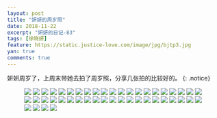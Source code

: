 ```yaml
---
layout: post
title: "妍妍的周岁照"
date: 2018-11-22
excerpt: "妍妍的日记-83"
tags: [徐晓妍]
feature: https://static.justice-love.com/image/jpg/bjtp3.jpg
yan: true
comments: true
---
```

妍妍周岁了，上周末带她去拍了周岁照，分享几张拍的比较好的。
{: .notice}
<figure>
    <img src="{{ site.staticUrl }}/yanyan/image/zhousui1.JPG?imageslim&imageMogr2/auto-orient" />
    <img src="{{ site.staticUrl }}/yanyan/image/zhousui2.JPG?imageslim&imageMogr2/auto-orient" />
    <img src="{{ site.staticUrl }}/yanyan/image/zhousui3.JPG?imageslim&imageMogr2/auto-orient" />
    <img src="{{ site.staticUrl }}/yanyan/image/zhousui4.JPG?imageslim&imageMogr2/auto-orient" />
    <img src="{{ site.staticUrl }}/yanyan/image/zhousui5.JPG?imageslim&imageMogr2/auto-orient" />
    <img src="{{ site.staticUrl }}/yanyan/image/zhousui6.JPG?imageslim&imageMogr2/auto-orient" />
    <img src="{{ site.staticUrl }}/yanyan/image/zhousui7.JPG?imageslim&imageMogr2/auto-orient" />
    <img src="{{ site.staticUrl }}/yanyan/image/zhousui8.JPG?imageslim&imageMogr2/auto-orient" />
    <img src="{{ site.staticUrl }}/yanyan/image/zhousui9.JPG?imageslim&imageMogr2/auto-orient" />
    <img src="{{ site.staticUrl }}/yanyan/image/zhousui10.JPG?imageslim&imageMogr2/auto-orient" />
    <img src="{{ site.staticUrl }}/yanyan/image/zhousui11.JPG?imageslim&imageMogr2/auto-orient" />
    <img src="{{ site.staticUrl }}/yanyan/image/zhousui12.JPG?imageslim&imageMogr2/auto-orient" />
    <img src="{{ site.staticUrl }}/yanyan/image/zhousui13.JPG?imageslim&imageMogr2/auto-orient" />
    <img src="{{ site.staticUrl }}/yanyan/image/zhousui14.JPG?imageslim&imageMogr2/auto-orient" />
    <img src="{{ site.staticUrl }}/yanyan/image/zhousui15.JPG?imageslim&imageMogr2/auto-orient" />
    <img src="{{ site.staticUrl }}/yanyan/image/zhousui16.JPG?imageslim&imageMogr2/auto-orient" />
    <img src="{{ site.staticUrl }}/yanyan/image/zhousui17.JPG?imageslim&imageMogr2/auto-orient" />
    <img src="{{ site.staticUrl }}/yanyan/image/zhousui18.JPG?imageslim&imageMogr2/auto-orient" />
    <img src="{{ site.staticUrl }}/yanyan/image/zhousui19.JPG?imageslim&imageMogr2/auto-orient" />
    <img src="{{ site.staticUrl }}/yanyan/image/zhousui20.JPG?imageslim&imageMogr2/auto-orient" />
    <img src="{{ site.staticUrl }}/yanyan/image/zhousui21.JPG?imageslim&imageMogr2/auto-orient" />
    <img src="{{ site.staticUrl }}/yanyan/image/zhousui22.JPG?imageslim&imageMogr2/auto-orient" />
    <img src="{{ site.staticUrl }}/yanyan/image/zhousui23.JPG?imageslim&imageMogr2/auto-orient" />
    <img src="{{ site.staticUrl }}/yanyan/image/zhousui24.JPG?imageslim&imageMogr2/auto-orient" />
    <img src="{{ site.staticUrl }}/yanyan/image/zhousui25.JPG?imageslim&imageMogr2/auto-orient" />
    <img src="{{ site.staticUrl }}/yanyan/image/zhousui26.JPG?imageslim&imageMogr2/auto-orient" />
    <img src="{{ site.staticUrl }}/yanyan/image/zhousui27.JPG?imageslim&imageMogr2/auto-orient" />
    <img src="{{ site.staticUrl }}/yanyan/image/zhousui28.JPG?imageslim&imageMogr2/auto-orient" />
    <img src="{{ site.staticUrl }}/yanyan/image/zhousui29.JPG?imageslim&imageMogr2/auto-orient" />
    <img src="{{ site.staticUrl }}/yanyan/image/zhousui30.JPG?imageslim&imageMogr2/auto-orient" />
    <img src="{{ site.staticUrl }}/yanyan/image/zhousui31.JPG?imageslim&imageMogr2/auto-orient" />
    <img src="{{ site.staticUrl }}/yanyan/image/zhousui32.JPG?imageslim&imageMogr2/auto-orient" />
    <img src="{{ site.staticUrl }}/yanyan/image/zhousui33.JPG?imageslim&imageMogr2/auto-orient" />
    <img src="{{ site.staticUrl }}/yanyan/image/zhousui34.JPG?imageslim&imageMogr2/auto-orient" />
    <img src="{{ site.staticUrl }}/yanyan/image/zhousui35.JPG?imageslim&imageMogr2/auto-orient" />
    <img src="{{ site.staticUrl }}/yanyan/image/zhousui36.JPG?imageslim&imageMogr2/auto-orient" />
    <img src="{{ site.staticUrl }}/yanyan/image/zhousui37.JPG?imageslim&imageMogr2/auto-orient" />
    <img src="{{ site.staticUrl }}/yanyan/image/zhousui38.JPG?imageslim&imageMogr2/auto-orient" />
    <img src="{{ site.staticUrl }}/yanyan/image/zhousui39.JPG?imageslim&imageMogr2/auto-orient" />
    <img src="{{ site.staticUrl }}/yanyan/image/zhousui40.JPG?imageslim&imageMogr2/auto-orient" />
    <img src="{{ site.staticUrl }}/yanyan/image/zhousui41.JPG?imageslim&imageMogr2/auto-orient" />
    <img src="{{ site.staticUrl }}/yanyan/image/zhousui42.JPG?imageslim&imageMogr2/auto-orient" />
    <img src="{{ site.staticUrl }}/yanyan/image/zhousui43.JPG?imageslim&imageMogr2/auto-orient" />
    <img src="{{ site.staticUrl }}/yanyan/image/zhousui44.JPG?imageslim&imageMogr2/auto-orient" />
    <img src="{{ site.staticUrl }}/yanyan/image/zhousui45.JPG?imageslim&imageMogr2/auto-orient" />
    <img src="{{ site.staticUrl }}/yanyan/image/zhousui46.JPG?imageslim&imageMogr2/auto-orient" />
</figure>

